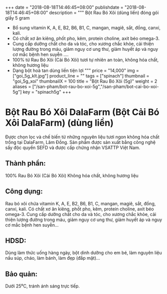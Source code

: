 +++
date = "2018-08-18T14:46:45+08:00"
publishdate = "2018-08-18T14:46:45+08:00"
description = """
Bột Rau Bó Xôi (dùng liền) đóng gói giấy 5 gram

* Bổ sung vitamin K, A, E, B2, B6, B1, C, mangan, magiê, sắt, đồng, canxi, kali. 
* Có chất xơ ăn kiêng, phốt pho, kẽm, protein choline, axit béo omega-3. 
* Cung cấp dưỡng chất cho da và tóc, cho xương chắc khỏe, cải thiện lượng đường trong máu, giảm nguy cơ ung thư, giảm huyết áp và nguy cơ mắc bệnh hen suyễn ....
* 100% từ Rau Bó Xôi (Cải Bó Xôi) tươi tự nhiên an toàn, không hóa chất, không hương liệu
* Dạng bột hoà tan dùng liền tiện lợi
"""
price = "14,000"
img = ["goi_5g_klt.jpg"]
product_line = ""
tags = ["spinach"]
thumbnail = "goi_5g_xoi"
thumbnailX = 100
title = "Bột Rau Bó Xôi (5g)"
weight = 2
aliases = ["/san-pham/bot-rau-bo-xoi-5g","/san-pham/bot-cai-bo-xoi-5g"]
key = "spinach5g"
+++

# Bột Rau Bó Xôi DalaFarm (Bột Cải Bó Xôi DalaFarm) (dùng liền)

Được chọn lọc và chế biến từ những nguyên liệu 
tươi ngon không hóa chất trồng tại DalaFarm, Lâm Đồng. Sản phẩm được 
sản xuất bằng công nghệ sấy độc quyền SEFD và được cấp chứng nhận 
VSATTP Việt Nam.

## Thành phần: 
100% Rau Bó Xôi (Cải Bó Xôi)
Không hóa chất, không hương liệu

## Công dụng: 
Rau bó xôi chứa vitamin K, A, E, B2, B6, B1, C, mangan, magiê, sắt, đồng, canxi, kali. Có chất xơ ăn kiêng, phốt pho, kẽm, protein choline, axit béo omega-3. Cung cấp dưỡng chất cho da và tóc, cho xương chắc khỏe, cải thiện lượng đường trong máu, giảm nguy cơ ung thư, giảm huyết áp và nguy cơ mắc bệnh hen suyễn...

## HDSD:  
Dùng làm thức uống hàng ngày, 
bột dinh dưỡng cho em bé, làm 
nguyên liệu nấu súp, cháo, làm 
bánh, làm đẹp (đắp mặt)…

## Bảo quản: 
Dưới 25⁰C, tránh ánh sáng trực tiếp.
